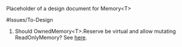Placeholder of a design document for Memory\<T\>

#Issues/To-Design
1. Should OwnedMemory\<T\>.Reserve be virtual and allow mutating ReadOnlyMemory? See [here](https://github.com/dotnet/corefxlab/blob/master/src/System.Slices/System/Buffers/OwnedMemory.cs#L114).
